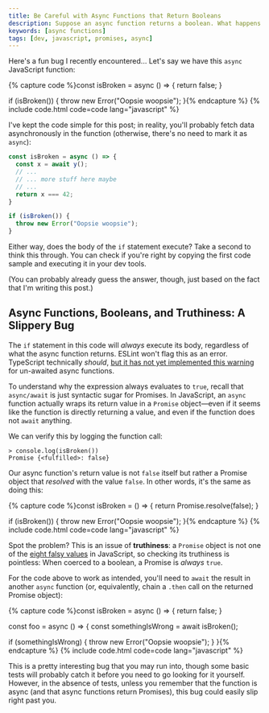 ```yaml
---
title: Be Careful with Async Functions that Return Booleans
description: Suppose an async function returns a boolean. What happens if you check the return value without awaiting it?
keywords: [async functions]
tags: [dev, javascript, promises, async]
---
```


Here's a fun bug I recently encountered... Let's say we have this `async` JavaScript function:

{% capture code %}const isBroken = async () => {
  return false;
}

if (isBroken()) {
  throw new Error("Oopsie woopsie");
}{% endcapture %}
{% include code.html code=code lang="javascript" %}

I've kept the code simple for this post; in reality, you'll probably fetch data asynchronously in the function (otherwise, there's no need to mark it as `async`):

```javascript
const isBroken = async () => {
  const x = await y();
  // ...
  // ... more stuff here maybe
  // ...
  return x === 42;
}

if (isBroken()) {
  throw new Error("Oopsie woopsie");
}
```

Either way, does the body of the `if` statement execute? Take a second to think this through. You can check if you're right by copying the first code sample and executing it in your dev tools.

(You can probably already guess the answer, though, just based on the fact that I'm writing this post.)

## Async Functions, Booleans, and Truthiness: A Slippery Bug

The `if` statement in this code will *always* execute its body, regardless of what the async function returns. ESLint won't flag this as an error. TypeScript technically *should*, [but it has not yet implemented this warning](https://github.com/microsoft/TypeScript/issues/25330) for un-awaited async functions.

To understand why the expression always evaluates to `true`, recall that `async/await` is just syntactic sugar for Promises. In JavaScript, an `async` function actually wraps its return value in a `Promise` object—even if it seems like the function is directly returning a value, and even if the function does not `await` anything.

We can verify this by logging the function call:

```
> console.log(isBroken())
Promise {<fulfilled>: false}
```

Our async function's return value is not `false` itself but rather a Promise object that *resolved* with the value `false`. In other words, it's the same as doing this:

{% capture code %}const isBroken = () => {
  return Promise.resolve(false);
}

if (isBroken()) {
  throw new Error("Oopsie woopsie");
}{% endcapture %}
{% include code.html code=code lang="javascript" %}

Spot the problem? This is an issue of **truthiness**: a `Promise` object is not one of the [eight falsy values](https://developer.mozilla.org/en-US/docs/Glossary/Falsy) in JavaScript, so checking its truthiness is pointless: When coerced to a boolean, a Promise is *always* `true`.

For the code above to work as intended, you'll need to `await` the result in another `async` function (or, equivalently, chain a `.then` call on the returned Promise object):

{% capture code %}const isBroken = async () => {
  return false;
}

const foo = async () => {
  const somethingIsWrong = await isBroken();

  if (somethingIsWrong) {
    throw new Error("Oopsie woopsie");
  }
}{% endcapture %}
{% include code.html code=code lang="javascript" %}

This is a pretty interesting bug that you may run into, though some basic tests will probably catch it before you need to go looking for it yourself. However, in the absence of tests, unless you remember that the function is async (and that async functions return Promises), this bug could easily slip right past you.
